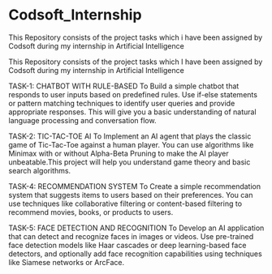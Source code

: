 # Codsoft_Internship
This Repository consists of the project tasks which i have been assigned by Codsoft during my internship in Artificial Intelligence

This Repository consists of the project tasks which I have been assigned by Codsoft during my internship in Artificial Intelligence

TASK-1: CHATBOT WITH RULE-BASED To Build a simple chatbot that responds to user inputs based on predefined rules. Use if-else statements or pattern matching techniques to identify user queries and provide appropriate responses. This will give you a basic understanding of natural language processing and conversation flow.

TASK-2: TIC-TAC-TOE AI To Implement an AI agent that plays the classic game of Tic-Tac-Toe against a human player. You can use algorithms like Minimax with or without Alpha-Beta Pruning to make the AI player unbeatable.This project will help you understand game theory and basic search algorithms.

TASK-4: RECOMMENDATION SYSTEM To Create a simple recommendation system that suggests items to users based on their preferences. You can use techniques like collaborative filtering or content-based filtering to recommend movies, books, or products to users.

TASK-5: FACE DETECTION AND RECOGNITION To Develop an AI application that can detect and recognize faces in images or videos. Use pre-trained face detection models like Haar cascades or deep learning-based face detectors, and optionally add face recognition capabilities using techniques like Siamese networks or ArcFace.




